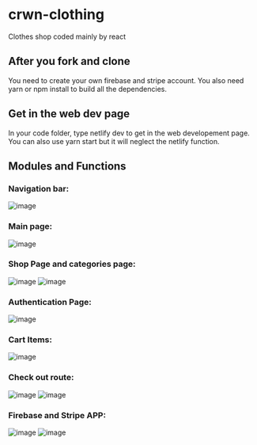 # crwn-clothing
Clothes shop coded mainly by react 

## After you fork and clone
You need to create your own firebase and stripe account. You also need yarn or npm install to build all the dependencies.

## Get in the web dev page
In your code folder, type netlify dev to get in the web developement page. You can also use yarn start but it will neglect the netlify function.

## Modules and Functions

### Navigation bar:
![image](https://user-images.githubusercontent.com/96605253/185507596-b68b1271-5ba2-4079-abb0-00c795fead41.png)

### Main page:
![image](https://user-images.githubusercontent.com/96605253/185507724-a5d8fb6c-725b-4955-989a-629ecff95a64.png)

### Shop Page and categories page:
![image](https://user-images.githubusercontent.com/96605253/185507900-24d56ee9-bd52-4aec-b43e-dadaa2e905ae.png)
![image](https://user-images.githubusercontent.com/96605253/185507937-191dec7c-847c-472a-94a3-a5beadea80a7.png)

### Authentication Page:
![image](https://user-images.githubusercontent.com/96605253/185508164-3b7ff8e7-3472-4efd-babc-8cccaf775404.png)

### Cart Items:
![image](https://user-images.githubusercontent.com/96605253/185508257-6e16d00d-d53b-4dc2-a6dc-c0531b0aa12f.png)

### Check out route:
![image](https://user-images.githubusercontent.com/96605253/185508365-01044427-137d-4e33-a47d-e58d32af32c4.png)
![image](https://user-images.githubusercontent.com/96605253/185508396-079fa3e2-f6df-4b12-99ef-ac0e01254947.png)

### Firebase and Stripe APP:
![image](https://user-images.githubusercontent.com/96605253/185508503-f5380b30-0adb-4e74-a6d0-151beac527c2.png)
![image](https://user-images.githubusercontent.com/96605253/185508581-72c3657d-e527-4d19-b15a-03799cd265bd.png)

